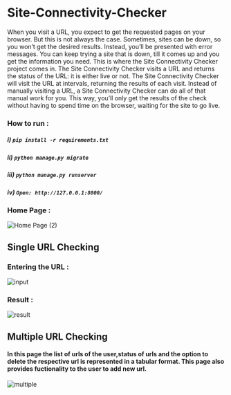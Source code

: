﻿# Site-Connectivity-Checker
 
 When you visit a URL, you expect to get the requested pages on your browser. But this is not
always the case. Sometimes, sites can be down, so you won’t get the desired results. Instead,
you’ll be presented with error messages. You can keep trying a site that is down, till it comes up
and you get the information you need.
This is where the Site Connectivity Checker project comes in. The Site Connectivity Checker
visits a URL and returns the status of the URL: it is either live or not. The Site Connectivity
Checker will visit the URL at intervals, returning the results of each visit.
Instead of manually visiting a URL, a Site Connectivity Checker can do all of that manual work
for you. This way, you’ll only get the results of the check without having to spend time on the
browser, waiting for the site to go live.


### How to run :

 ##### i)  ```pip install -r requirements.txt```
 ##### ii) ```python manage.py migrate``` 
 ##### iii) ```python manage.py runserver```
 ##### iv) ```Open: http://127.0.0.1:8000/ ```
 
 ### Home Page : 
 
 ![Home Page (2)](https://user-images.githubusercontent.com/54932235/118961482-fd81e400-b981-11eb-974e-5912178f5d6e.png)
 


## Single URL Checking 

### Entering the URL :

 ![input](https://user-images.githubusercontent.com/54932235/118961757-4cc81480-b982-11eb-935b-07d8d113f999.png)

### Result :


![result](https://user-images.githubusercontent.com/54932235/118961902-72551e00-b982-11eb-93b0-161d4d803338.png)

## Multiple URL Checking

#### In this page the list of urls of the user,status of urls and the option to delete the respective url is represented in a tabular format. This page also provides fuctionality to the user to add new url.

![multiple](https://user-images.githubusercontent.com/54932235/118960953-6b79db80-b981-11eb-8c30-6c91d037389a.png)








